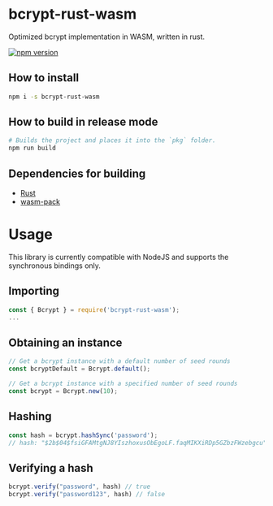 # bcrypt-rust-wasm
Optimized bcrypt implementation in WASM, written in rust.

[![npm version](https://badge.fury.io/js/bcrypt-rust-wasm.svg)](https://badge.fury.io/js/bcrypt-rust-wasm)

## How to install

```sh
npm i -s bcrypt-rust-wasm
```


## How to build in release mode

```sh
# Builds the project and places it into the `pkg` folder.
npm run build
```

## Dependencies for building
 - [Rust](https://rustup.rs/)
 - [wasm-pack](https://rustwasm.github.io/wasm-pack/installer/)

# Usage
This library is currently compatible with NodeJS and supports the synchronous bindings only.

## Importing
```js
const { Bcrypt } = require('bcrypt-rust-wasm');
...
```

## Obtaining an instance
```js
// Get a bcrypt instance with a default number of seed rounds
const bcryptDefault = Bcrypt.default();

// Get a bcrypt instance with a specified number of seed rounds
const bcrypt = Bcrypt.new(10);
```

## Hashing
```js
const hash = bcrypt.hashSync('password'); 
// hash: "$2b$04$fsiGFAMtgNJ8YIszhoxusObEgoLF.faqMIKXiRDp5GZbzFWzebgcu"
```

## Verifying a hash
```js
bcrypt.verify("password", hash) // true
bcrypt.verify("password123", hash) // false
```